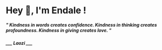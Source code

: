<h1 title="head"> Hey 👋, I'm Endale !</h1>

**<h5><i>" Kindness in words creates confidence. Kindness in thinking creates profoundness. Kindness in giving creates love. "</i></h5>**

*<b>___ Laozi ___</b>*
